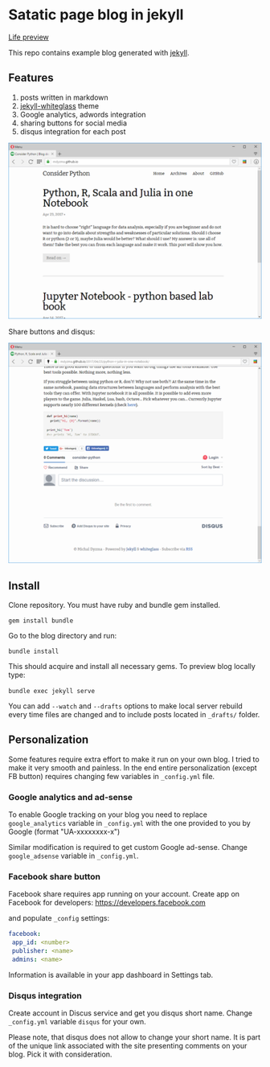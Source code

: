 # Satatic page blog in jekyll

[Life preview](https://mdyzma.github.io)

This repo contains example blog generated with [jekyll](https://jekyllrb.com).

## Features

1. posts written in markdown
2. [jekyll-whiteglass](https://github.com/yous/whiteglass) theme
3. Google analytics, adwords integration
4. sharing buttons for  social media
5. disqus integration for each post


![blog][screen]

Share buttons and disqus:

![features][screen2]

[screen]: /assets/screen.png
[screen2]: /assets/screen2.png

## Install

Clone repository. You must have ruby and bundle gem installed.

```
gem install bundle
```

Go to the blog directory and run:

```
bundle install
```

This should acquire and install all necessary gems. To preview blog locally type:

```bundle exec jekyll serve```

You can add `--watch` and `--drafts` options to make local server rebuild every time files are changed and to include posts located in `_drafts/` folder.


## Personalization
Some features require extra effort to make it run on your own blog. I tried to make it very smooth and painless. In the end entire personalization (except FB button) requires changing few variables in `_config.yml` file. 

### Google analytics and ad-sense

To enable Google tracking on your blog you need to replace `google_analytics` variable in `_config.yml` with the one provided to you by Google (format "UA-xxxxxxxx-x")

Similar modification is required to get custom Google ad-sense. Change `google_adsense` variable in `_config.yml`.

### Facebook share button

Facebook share requires app running on your account. Create app on Facebook for developers: https://developers.facebook.com

and populate `_config` settings:

```yml
facebook:
 app_id: <number>
 publisher: <name>
 admins: <name>
 ```
Information is available in your app dashboard in Settings tab.

### Disqus integration

Create account in Discus service and get you disqus short name. Change `_config.yml` variable `disqus` for your own. 

Please note, that disqus does not allow to change your short name. It is part of the unique link associated with the site presenting comments on your blog. Pick it with consideration. 
